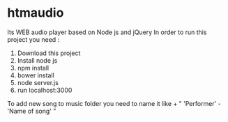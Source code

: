 # htmaudio
Its WEB audio player based on Node js and jQuery
In order to run this project you need : 

1. Download this project
2. Install node js
3. npm install
4. bower install
5. node server.js
6. run localhost:3000

To add new song to music folder you need to name it like + " 'Performer' - 'Name of song' "
